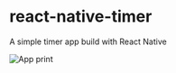 # react-native-timer
A simple timer app build with React Native

![App print](https://i.ibb.co/82NsYq9/Print.png)
